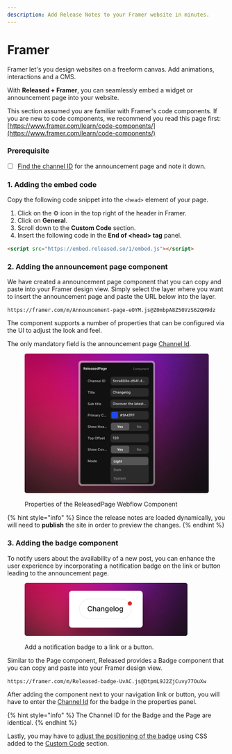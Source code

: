 ```yaml
---
description: Add Release Notes to your Framer website in minutes.
---
```


# Framer

Framer let's you design websites on a freeform canvas. Add animations, interactions and a CMS.&#x20;

With **Released + Framer**, you can seamlessly embed a widget or announcement page into your website.&#x20;

This section assumed you are familiar with Framer's code components. If you are new to code components, we recommend you read this page first: [https://www.framer.com/learn/code-components/](https://www.framer.com/learn/code-components/)

### Prerequisite&#x20;

* [ ] [Find the channel ID](../../how-tos/finding-the-channel-id.md) for the announcement page and note it down.&#x20;

### 1. Adding the embed code

Copy the following code snippet into the `<head>` element of your page.&#x20;

1. Click on the ⚙️ icon in the top right of the header in Framer.&#x20;
2. Click on **General**.
3. Scroll down to the **Custom Code** section.&#x20;
4. Insert the following code in the **End of \<head> tag** panel.&#x20;

```html
<script src="https://embed.released.so/1/embed.js"></script>
```

### 2. Adding the announcement page component

We have created a announcement page component that you can copy and paste into your Framer design view. Simply select the layer where you want to insert the announcement page and paste the URL below into the layer.&#x20;

```url
https://framer.com/m/Announcement-page-eOYM.js@Z0mbpA8Z50VzS62QH9dz
```

The component supports a number of properties that can be configured via the UI to adjust the look and feel.&#x20;

The only mandatory field is the announcement page [Channel Id](../../how-tos/finding-the-channel-id.md).&#x20;

<figure><img src="../../.gitbook/assets/Framer Component UI.png" alt=""><figcaption><p>Properties of the ReleasedPage Webflow Component</p></figcaption></figure>

{% hint style="info" %}
Since the release notes are loaded dynamically, you will need to **publish** the site in order to preview the changes.&#x20;
{% endhint %}

### 3. Adding the badge component

To notify users about the availability of a new post, you can enhance the user experience by incorporating a notification badge on the link or button leading to the announcement page.&#x20;

<figure><img src="../../.gitbook/assets/Badge.png" alt="" width="375"><figcaption><p>Add a notification badge to a link or a button.</p></figcaption></figure>

Similar to the Page component, Released provides a Badge component that you can copy and paste into your Framer design view.&#x20;

```url
https://framer.com/m/Released-badge-UvAC.js@DtpmL9J2ZjCuvy77OuXw
```

After adding the component next to your navigation link or button, you will have to enter the [Channel Id](../../how-tos/finding-the-channel-id.md) for the badge in the properties panel.&#x20;

{% hint style="info" %}
The Channel ID for the Badge and the Page are identical.&#x20;
{% endhint %}

Lastly, you may have to [adjust the positioning of the badge](../settings/announcement-page.md#adjusting-the-position-of-the-badge) using CSS added to the [Custom Code](framer.md#adding-the-embed-code) section.&#x20;

